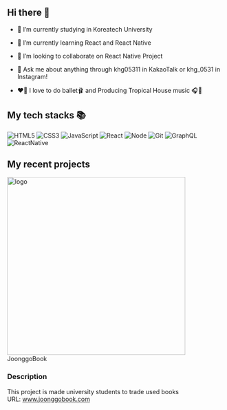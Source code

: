 ## Hi there 👋


- 🔭 I’m currently studying in Koreatech University
- 🌱 I’m currently learning React and React Native
- 👯 I’m looking to collaborate on React Native Project
- 💬 Ask me about anything through khg05311 in KakaoTalk or khg_0531 in Instagram!

- ❤️‍🔥 I love to do ballet🩰 and Producing Tropical House music 🎧🎹


<h2> My tech stacks 📚 </h2>

![HTML5](https://img.shields.io/badge/-HTML5-F05032?style=for-the-badge&logo=html5&logoColor=ffffff)
![CSS3](https://img.shields.io/badge/-CSS3-007ACC?style=for-the-badge&logo=css3)
![JavaScript](https://img.shields.io/badge/-JavaScript-%23F7DF1C?style=for-the-badge&logo=javascript&logoColor=000000&labelColor=%23F7DF1C&color=%23FFCE5A)
![React](https://img.shields.io/badge/-React-222222?style=for-the-badge&logo=react)
![Node](https://img.shields.io/badge/-Nodejs-43853d?style=for-the-badge&logo=Node.js&logoColor=white)
![Git](https://img.shields.io/badge/-Git-F05032?style=for-the-badge&logo=git&logoColor=ffffff)
![GraphQL](https://img.shields.io/badge/-GraphQL-purple?style=for-the-badge&logo=graphql)
![ReactNative](https://img.shields.io/badge/-ReactNative-white?style=for-the-badge&logo=react)


## My recent projects


<img class='text-center' width="414" alt="logo" src="https://user-images.githubusercontent.com/72393144/189475542-10bf9186-9257-45d7-9561-905e6b28e23f.png"> <br/>
JoonggoBook

### Description 
This project is made university students to trade used books <br/>
URL: www.joonggobook.com
